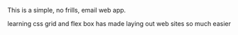 This is a simple, no frills, email web app.

learning css grid and flex box has made laying out web sites so much easier
